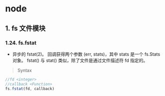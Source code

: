 # node

## 1. fs 文件模块

### 1.24. fs.fstat

- 异步的 fstat(2)。 回调获得两个参数 (err, stats)，其中 stats 是一个 fs.Stats 对象。 fstat() 与 stat() 类似，除了文件是通过文件描述符 fd 指定的。
  

> Syntax

```js
//fd <integer>
//callback <Function>
fs.fstat(fd, callback)
```
